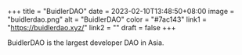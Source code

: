 +++
title = "BuidlerDAO"
date = 2023-02-10T13:48:50+08:00
image = "buidlerdao.png"
alt = "BuidlerDAO"
color = "#7ac143"
link1 = "https://buidlerdao.xyz/"
link2 = ""
draft = false
+++

BuidlerDAO is the largest developer DAO in Asia.